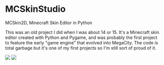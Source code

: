 # MCSkinStudio
MCSkin2D, Minecraft Skin Editor in Python

This was an old project I did when I was about 14 or 15. It's a Minecraft skin editor created with Python and Pygame, and was probably the first project to feature the early "game engine" that evolved into MegaCity. The code is total garbage but it's one of my first projects so I'm still sort of proud of it.

![](http://2.bp.blogspot.com/-PCIUyR19dro/UWh3qRMGjzI/AAAAAAAAACU/eyQ3uKJGV8k/s1600/MCS.png)
![](http://3.bp.blogspot.com/-vsGb_pX2mwo/UWh3rlUNJrI/AAAAAAAAACc/FAun2AzX_MQ/s1600/mcs2.png)
